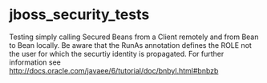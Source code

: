 jboss_security_tests
====================

Testing simply calling Secured Beans from a Client remotely and from Bean to Bean locally. Be aware that the RunAs 
annotation defines the ROLE not the user for which the securtiy identity is propagated. For further information see 
http://docs.oracle.com/javaee/6/tutorial/doc/bnbyl.html#bnbzb

